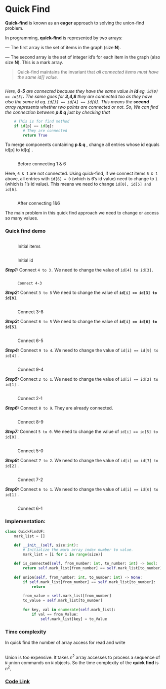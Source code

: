 # Quick Find

**Quick-find** is known as an **eager** approach to solving the union-find problem.

In programming, **quick-find** is represented by two arrays:

— The first array is the set of items in the graph (size **N**).

— The second array is the set of integer id’s for each item in the graph (also size **N**). This is a mark array.

> Quick-find maintains the invariant that _all connected items must have the same id\[] value._

<figure><img src="../../.gitbook/assets/Screenshot from 2022-09-18 17-53-59.png" alt=""><figcaption></figcaption></figure>

_Here, **0-5** are connected because they have the same value in **id** eg. `id[0] == id[5]`**.** The same goes for **3,4,8** they are connected too as they have also the same id eg. `id[3] == id[4] == id[8]`. This means the **second** array represents whether two points are connected or not. So, We can find the connection between **p & q** just by checking that_

```python
    # This is for find method
    if id[p] == id[q]:
        # They are connected
        return True
```

To merge components containing **p & q** , change all entries whose id equals id\[p] to id\[q] .

<figure><img src="../../.gitbook/assets/Screenshot from 2022-09-18 17-53-59 (1).png" alt=""><figcaption><p>Before connecting 1 &#x26; 6</p></figcaption></figure>

Here, `6 & 1` are not connected. Using quick-find, if we connect items `6 & 1` above, all entries with `id[6] = 0` (which is 6’s id value) need to change to `1` (which is 1’s id value). This means we need to change `id[0], id[5] and id[6]`.

<figure><img src="../../.gitbook/assets/Screenshot from 2022-09-18 18-16-15.png" alt=""><figcaption><p>After connecting 1&#x26;6</p></figcaption></figure>

The main problem in this quick find approach we need to change or access so many values.

### Quick find demo

<figure><img src="../../.gitbook/assets/Screenshot from 2022-09-18 18-19-15.png" alt=""><figcaption><p>Initial items</p></figcaption></figure>

<figure><img src="../../.gitbook/assets/Screenshot from 2022-09-18 18-20-19.png" alt=""><figcaption><p>Initial id</p></figcaption></figure>

_**Step1:**_ Connect `4 to 3.` We need to change the value of `id[4] to id[3].`

<figure><img src="../../.gitbook/assets/Screenshot from 2022-09-18 18-24-27.png" alt=""><figcaption><p><code>Connect 4-3</code></p></figcaption></figure>

_**Step2:**_ Connect `3 to 8` We need to change the value of **`id[i] == id[3] to id[8]`**.

<figure><img src="../../.gitbook/assets/Screenshot from 2022-09-18 18-35-53.png" alt=""><figcaption><p>Connect 3-8</p></figcaption></figure>

_**Step3:**_ Connect `6 to 5` We need to change the value of **`id[i] == id[6] to id[5]`**.

<figure><img src="../../.gitbook/assets/Screenshot from 2022-09-18 18-41-52.png" alt=""><figcaption><p>Connect 6-5</p></figcaption></figure>

_**Step4:**_ Connect `9 to 4`. We need to change the value of `id[i] == id[9] to id[4]` .

<figure><img src="../../.gitbook/assets/Screenshot from 2022-09-18 18-45-18.png" alt=""><figcaption><p>Connect 9-4</p></figcaption></figure>

_**Step5:**_ Connect `2 to 1`. We need to change the value of `id[i] == id[2] to id[1]` .

<figure><img src="../../.gitbook/assets/Screenshot from 2022-09-18 18-47-40.png" alt=""><figcaption><p>Connect 2-1</p></figcaption></figure>

_**Step6:**_ Connect `8 to 9`. They are already connected.

<figure><img src="../../.gitbook/assets/Screenshot from 2022-09-18 18-51-06.png" alt=""><figcaption><p>Connect 8-9</p></figcaption></figure>

_**Step7:**_ Connect `5 to 0`. We need to change the value of `id[i] == id[5] to id[0]` .

<figure><img src="../../.gitbook/assets/Screenshot from 2022-09-18 18-53-10.png" alt=""><figcaption><p>Connect 5-0</p></figcaption></figure>

_**Step8:**_ Connect `7 to 2`. We need to change the value of `id[i] == id[7] to id[2]` .

<figure><img src="../../.gitbook/assets/Screenshot from 2022-09-18 18-54-48.png" alt=""><figcaption><p>Connect 7-2</p></figcaption></figure>

_**Step9:**_ Connect `6 to 1`. We need to change the value of `id[i] == id[6] to id[1]` .

<figure><img src="../../.gitbook/assets/Screenshot from 2022-09-18 18-56-20.png" alt=""><figcaption><p>Connect 6-1</p></figcaption></figure>

### Implementation:

```python
class QuickFindUF:
    mark_list = []

    def __init__(self, size:int):
        # Initialize the mark array index number to value.
        mark_list = [i for i in range(size)]
    
    def is_connected(self, from_number: int, to_number: int) -> bool:
        return self.mark_list[from_number] == self.mark_list[to_number]
    
    def union(self, from_number: int, to_number: int) -> None:
        if self.mark_list[from_number] == self.mark_list[to_number]:
            return
        
        from_value = self.mark_list[from_number]
        to_value = self.mark_list[to_number]
        
        for key, val in enumerate(self.mark_list):
            if val == from_Value:
                self.mark_list[key] = to_Value
```

### Time complexity

In quick find the number of array access for read and write

<figure><img src="../../.gitbook/assets/Screenshot from 2022-09-19 00-36-26.png" alt=""><figcaption></figcaption></figure>

Union is too expensive. It takes $n^2$ array accesses to process a sequence of `N` union commands on `N` objects. So the time complexity of the **quick find** is $n^2$.

### [Code Link](quick\_find.py)
